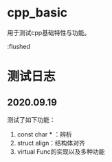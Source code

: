# cpp_basic
用于测试cpp基础特性与功能。

:flushed

# 测试日志
## 2020.09.19
测试了如下功能：
 1. const char * ：辨析
 2. struct align：结构体对齐
 3. virtual Func的实现以及多种功能
